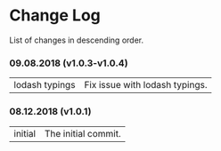 # Change Log

List of changes in descending order.

### 09.08.2018 (v1.0.3-v1.0.4)

<table>
  <tr><td>lodash typings</td><td>Fix issue with lodash typings.</td></tr>
</table>

### 08.12.2018 (v1.0.1)

<table>
  <tr><td>initial</td><td>The initial commit.</td></tr>
</table>